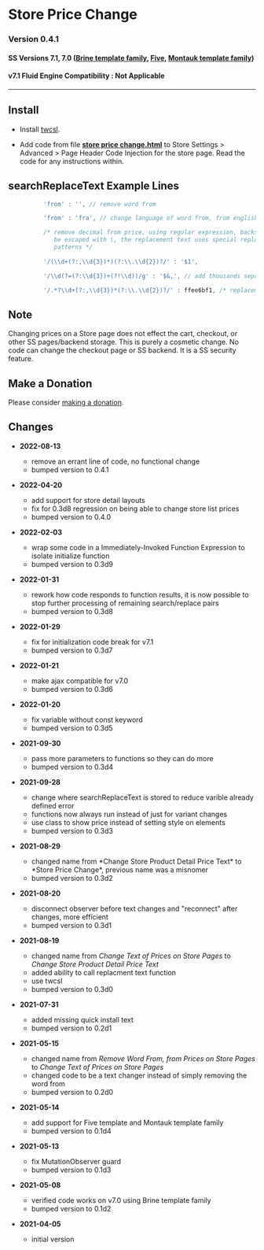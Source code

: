 # Store Price Change

### Version 0.4.1

#### SS Versions 7.1, 7.0 ([Brine template family][1], [Five][2], [Montauk template family][3])

#### v7.1 Fluid Engine Compatibility : Not Applicable

---

## Install

* Install [twcsl][4].
  
* Add code from file **[store price change.html][5]** to Store Settings >
  Advanced > Page Header Code Injection for the store page. Read the code for
  any instructions within.

## searchReplaceText Example Lines

```javascript
          'from' : '', // remove word from
  ```

```javascript
          'from' : 'fra', // change language of word from, from english to swedish
  ```

```javascript
          /* remove decimal from price, using regular expression, backslash must
             be escaped with \, the replacement text uses special replacement
             patterns */
          
          '/(\\d+(?:,\\d{3})*)(?:\\.\\d{2})?/' : '$1',
  ```

```javascript
          '/\\d(?=(?:\\d{3})+(?!\\d))/g' : '$&,', // add thousands separator
  ```

```javascript
          '/.*?\\d+(?:,\\d{3})*(?:\\.\\d{2})?/' : ffee6bf1, /* replacement text function name */
  ```

## Note

Changing prices on a Store page does not effect the cart, checkout, or other SS
pages/backend storage. This is purely a cosmetic change. No code can change the
checkout page or SS backend. It is a SS security feature.

## Make a Donation

Please consider [making a donation][6].

## Changes

* **2022-08-13**

  * remove an errant line of code, no functional change
  * bumped version to 0.4.1
  
* **2022-04-20**

  * add support for store detail layouts
  * fix for 0.3d8 regression on being able to change store list prices
  * bumped version to 0.4.0
  
* **2022-02-03**

  * wrap some code in a Immediately-Invoked Function Expression to isolate
    initialize function
  * bumped version to 0.3d9
  
* **2022-01-31**

  * rework how code responds to function results, it is now possible to stop
    further processing of remaining search/replace pairs
  * bumped version to 0.3d8
  
* **2022-01-29**

  * fix for initialization code break for v7.1
  * bumped version to 0.3d7
  
* **2022-01-21**

  * make ajax compatible for v7.0
  * bumped version to 0.3d6
  
* **2022-01-20**

  * fix variable without const keyword
  * bumped version to 0.3d5
  
* **2021-09-30**

  * pass more parameters to functions so they can do more
  * bumped version to 0.3d4
  
* **2021-09-28**

  * change where searchReplaceText is stored to reduce varible already defined
    error
  * functions now always run instead of just for variant changes
  * use class to show price instead of setting style on elements
  * bumped version to 0.3d3
  
* **2021-08-29**

  * changed name from \*Change Store Product Detail Price Text\* to \*Store Price
    Change\*, previous name was a misnomer
  * bumped version to 0.3d2
  
* **2021-08-20**

  * disconnect observer before text changes and "reconnect" after changes,
    more efficient
  * bumped version to 0.3d1
  
* **2021-08-19**

  * changed name from *Change Text of Prices on Store Pages* to *Change Store
    Product Detail Price Text*
  * added ability to call replacment text function
  * use twcsl
  * bumped version to 0.3d0
  
* **2021-07-31**

  * added missing quick install text
  * bumped version to 0.2d1
  
* **2021-05-15**

  * changed name from *Remove Word From, from Prices on Store Pages* to *Change
    Text of Prices on Store Pages*
  * changed code to be a text changer instead of simply removing the word from
  * bumped version to 0.2d0
  
* **2021-05-14**

  * add support for Five template and Montauk template family
  * bumped version to 0.1d4
  
* **2021-05-13**

  * fix MutationObserver guard
  * bumped version to 0.1d3
  
* **2021-05-08**

  * verified code works on v7.0 using Brine template family
  * bumped version to 0.1d2
  
* **2021-04-05**

  * initial version

[1]: https://support.squarespace.com/hc/en-us/articles/212512738-Brine-template-family
[2]: https://support.squarespace.com/hc/en-us/articles/206544937-Five-template
[3]: https://support.squarespace.com/hc/en-us/articles/205815568-Montauk-template-family
[4]: https://github.com/tomsWebConsulting/twcsl#install-options
[5]: store%20price%20change.html#L1
[6]: https://github.com/tomsWebConsulting/twcsl#make-a-donation
